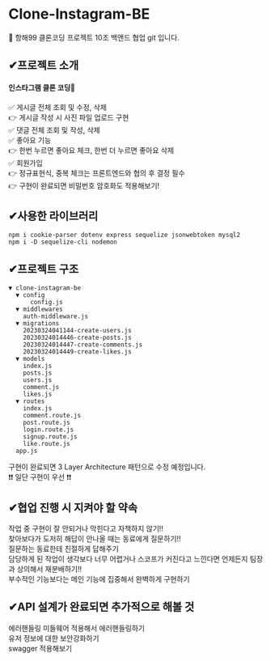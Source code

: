 # Clone-Instagram-BE
🤘 항해99 클론코딩 프로젝트 10조 백앤드 협업 git 입니다.

## ✔프로젝트 소개
#### 인스타그램 클론 코딩🌈
✅ 게시글 전체 조회 및 수정, 삭제
</br>
  👉 게시글 작성 시 사진 파일 업로드 구현
</br>
✅ 댓글 전체 조회 및 작성, 삭제
</br>
✅ 좋아요 기능
</br>
  👉 한번 누르면 좋아요 체크, 한번 더 누르면 좋아요 삭제
</br>
✅ 회원가입
</br>
  👉 정규표현식, 중복 체크는 프론트엔드와 협의 후 결정 필수
  </br>
  👉 구현이 완료되면 비밀번호 암호화도 적용해보기!

## ✔사용한 라이브러리
``` JS
npm i cookie-parser dotenv express sequelize jsonwebtoken mysql2 
npm i -D sequelize-cli nodemon
```
## ✔프로젝트 구조
```text
▼ clone-instagram-be
  ▼ config
      config.js
  ▼ middlewares
    auth-middleware.js
  ▼ migrations
    20230324041144-create-users.js
    20230324014446-create-posts.js
    20230324014447-create-comments.js
    20230324014449-create-likes.js
  ▼ models
    index.js
    posts.js
    users.js
    comment.js
    likes.js
  ▼ routes
    index.js
    comment.route.js
    post.route.js
    login.route.js
    signup.route.js
    like.route.js
  app.js
```
구현이 완료되면 3 Layer Architecture 패턴으로 수정 예정입니다.
</br>
❗❗ 일단 구현이 우선 ❗❗

## ✔협업 진행 시 지켜야 할 약속
작업 중 구현이 잘 안되거나 막힌다고 자책하지 않기!!
</br>
찾아보다가 도저히 해답이 안나올 때는 동료에게 질문하기!!
</br>
질문하는 동료한테 친절하게 답해주기
</br>
담당하게 된 작업이 생각보다 너무 어렵거나 스코프가 커진다고 느낀다면 언제든지 팀장과 상의해서 재분배하기!!
</br>
부수적인 기능보다는 메인 기능에 집중해서 완벽하게 구현하기

## ✔API 설계가 완료되면 추가적으로 해볼 것
에러핸들링 미들웨어 적용해서 에러핸들링하기
</br>
유저 정보에 대한 보안강화하기
</br>
swagger 적용해보기

